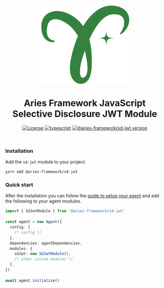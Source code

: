 <p align="center">
  <br />
  <img
    alt="Hyperledger Aries logo"
    src="https://raw.githubusercontent.com/hyperledger/aries-framework-javascript/aa31131825e3331dc93694bc58414d955dcb1129/images/aries-logo.png"
    height="250px"
  />
</p>
<h1 align="center"><b>Aries Framework JavaScript Selective Disclosure JWT Module</b></h1>
<p align="center">
  <a
    href="https://raw.githubusercontent.com/hyperledger/aries-framework-javascript/main/LICENSE"
    ><img
      alt="License"
      src="https://img.shields.io/badge/License-Apache%202.0-blue.svg"
  /></a>
  <a href="https://www.typescriptlang.org/"
    ><img
      alt="typescript"
      src="https://img.shields.io/badge/%3C%2F%3E-TypeScript-%230074c1.svg"
  /></a>
    <a href="https://www.npmjs.com/package/@aries-framework/sd-jwt"
    ><img
      alt="@aries-framework/sd-jwt version"
      src="https://img.shields.io/npm/v/@aries-framework/sd-jwt"
  /></a>

</p>
<br />

### Installation

Add the `sd-jwt` module to your project.

```sh
yarn add @aries-framework/sd-jwt
```

### Quick start

After the installation you can follow the [guide to setup your agent](https://aries.js.org/guides/0.4/getting-started/set-up) and add the following to your agent modules.

```ts
import { SdJwtModule } from '@aries-framework/sd-jwt'

const agent = new Agent({
  config: {
    /* config */
  },
  dependencies: agentDependencies,
  modules: {
    sdJwt: new SdJwtModule(),
    /* other custom modules */
  },
})

await agent.initialize()
```
